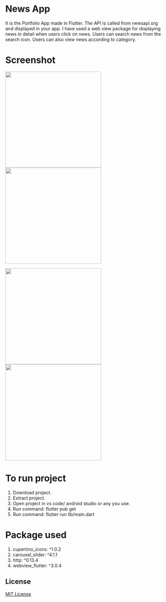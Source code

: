 # News App
It is the Portfolio App made in Flutter. The API is called from newsapi.org and displayed in your app. I have used a web view package for displaying news in detail when users click on news. Users can search news from the search icon. Users can also view news according to category.

# Screenshot
<img src="https://user-images.githubusercontent.com/69492512/177029029-ee994c65-8230-4bb3-af4c-00c6ac567a8c.jpg" width="300">   <img src="https://user-images.githubusercontent.com/69492512/177029032-63729947-02fe-4b4a-95d2-4d5fd5c1726d.jpg" width="300">


<img src="https://user-images.githubusercontent.com/69492512/177029036-b2b155da-c75c-4aac-b14c-e40b9a6128c4.jpg" width="300">   <img src="https://user-images.githubusercontent.com/69492512/177029040-0d37bcbe-6900-4380-ba85-a03c9f67ddfb.jpg" width="300">


# To run project
1. Download project.
2. Extract project.
3. Open project in vs code/ android studio or any you use.
4. Run command: flutter pub get
5. Run command: flutter run lib/main.dart

# Package used
1. cupertino_icons: ^1.0.2
2. carousel_slider: ^4.1.1
3. http: ^0.13.4
4. webview_flutter: ^3.0.4


## License
[MIT License](LICENSE)
